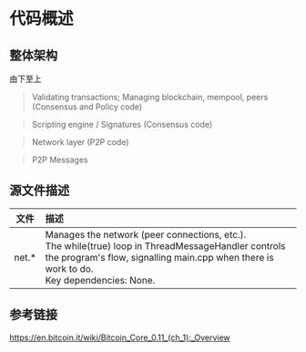 # 代码概述

## 整体架构

由下至上
> Validating transactions; Managing blockchain, mempool, peers  (Consensus and Policy code)

> Scripting engine / Signatures (Consensus code)

> Network layer  (P2P code)

> P2P Messages

## 源文件描述

| 文件      | 描述     |
| --------   | :-----        |
| net.\*      | Manages the network (peer connections, etc.). <br/>The while(true) loop in ThreadMessageHandler controls the program's flow, signalling main.cpp when there is work to do.  <br/> Key dependencies: None. |

## 参考链接

https://en.bitcoin.it/wiki/Bitcoin_Core_0.11_(ch_1):_Overview
